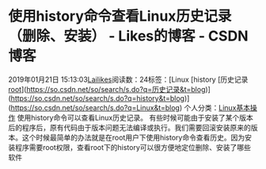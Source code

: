 # 使用history命令查看Linux历史记录（删除、安装） - Likes的博客 - CSDN博客
2019年01月21日 15:13:03[Lailikes](https://me.csdn.net/songchuwang1868)阅读数：24标签：[Linux																[history																[历史记录																[root](https://so.csdn.net/so/search/s.do?q=root&t=blog)](https://so.csdn.net/so/search/s.do?q=历史记录&t=blog)](https://so.csdn.net/so/search/s.do?q=history&t=blog)](https://so.csdn.net/so/search/s.do?q=Linux&t=blog)
个人分类：[Linux基本操作](https://blog.csdn.net/songchuwang1868/article/category/8629581)
使用history命令可以查看Linux历史记录。
有些时候可能由于安装了某个版本后的程序后，原有代码由于版本问题无法编译或执行。我们需要回滚安装原来的版本。这个时候最简单的办法就是在root用户下使用history命令查看历史。因为安装程序需要root权限，查看root下的history可以很方便地定位删除、安装了哪些软件
